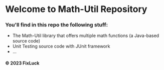 # Welcome to Math-Util Repository
### You'll find in this repo the following stuff:
* The Math-Util library that offers multiple math functions (a Java-based source code)
* Unit Testing source code with JUnit framework
* ...

#### © 2023 FixLuck	